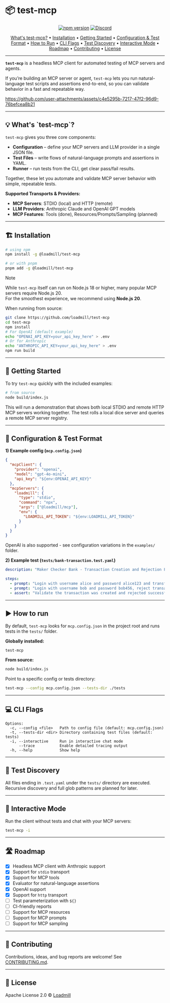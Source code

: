 # 📦 test-mcp

<p align="center">
  <a href="https://www.npmjs.com/package/@loadmill/test-mcp"><img src="https://img.shields.io/npm/v/@loadmill/test-mcp?color=green" alt="npm version"></a>
  <a href="https://discord.gg/BHAVZUFrWX"><img src="https://img.shields.io/discord/1412375815236091906?logo=discord&label=discord" alt="Discord"></a>
</p>

<p align="center">
  <a href="#whats-test-mcp">What's test-mcp?</a> •
  <a href="#installation">Installation</a> •
  <a href="#getting-started">Getting Started</a> •
  <a href="#configuration--test-format">Configuration & Test Format</a> •
  <a href="#how-to-run">How to Run</a> •
  <a href="#cli-flags">CLI Flags</a> •
  <a href="#test-discovery">Test Discovery</a> •
  <a href="#interactive-mode">Interactive Mode</a> •
  <a href="#roadmap">Roadmap</a> •
  <a href="#contributing">Contributing</a> •
  <a href="#license">License</a>
</p>

---

**`test-mcp`** is a headless MCP client for automated testing of MCP servers and agents.

If you’re building an MCP server or agent, `test-mcp` lets you run natural-language test scripts and assertions end-to-end, so you can validate behavior in a fast and repeatable way.

https://github.com/user-attachments/assets/c4e5295b-7217-47f2-96d9-76befcea8b21

---

<h2 id="whats-test-mcp">💡 What's `test-mcp`?</h2>

`test-mcp` gives you three core components:

* **Configuration** – define your MCP servers and LLM provider in a single JSON file.
* **Test Files** – write flows of natural-language prompts and assertions in YAML.
* **Runner** – run tests from the CLI, get clear pass/fail results.

Together, these let you automate and validate MCP server behavior with simple, repeatable tests.

**Supported Transports & Providers:**
- **MCP Servers**: STDIO (local) and HTTP (remote)
- **LLM Providers**: Anthropic Claude and OpenAI GPT models
- **MCP Features**: Tools (done), Resources/Prompts/Sampling (planned)

---

<h2 id="installation">🏗️ Installation</h2>

```bash
# using npm
npm install -g @loadmill/test-mcp

# or with pnpm
pnpm add -g @loadmill/test-mcp
````

> [!NOTE]  
> While `test-mcp` itself can run on Node.js 18 or higher, many popular MCP servers require Node.js 20.  
> For the smoothest experience, we recommend using **Node.js 20**.

When running from source:

```bash
git clone https://github.com/loadmill/test-mcp
cd test-mcp
npm install
# For OpenAI (default example)
echo "OPENAI_API_KEY=your_api_key_here" > .env
# Or for Anthropic
echo "ANTHROPIC_API_KEY=your_api_key_here" > .env
npm run build
```

---

<h2 id="getting-started">🚀 Getting Started</h2>

To try `test-mcp` quickly with the included examples:

```bash
# from source
node build/index.js
```

This will run a demonstration that shows both local STDIO and remote HTTP MCP servers working together. The test rolls a local dice server and queries a remote MCP server registry.

---

<h2 id="configuration--test-format">📑 Configuration & Test Format</h2>

**1) Example config (`mcp.config.json`)**

```json
{
  "mcpClient": {
    "provider": "openai",
    "model": "gpt-4o-mini",
    "api_key": "${env:OPENAI_API_KEY}"
  },
  "mcpServers": {
    "loadmill": {
      "type": "stdio",
      "command": "npx",
      "args": ["@loadmill/mcp"],
      "env": {
        "LOADMILL_API_TOKEN": "${env:LOADMILL_API_TOKEN}"
      }
    }
  }
}
```

OpenAI is also supported - see configuration variations in the `examples/` folder.

**2) Example test (`tests/bank-transaction.test.yaml`)**

```yaml
description: "Maker Checker Bank - Transaction Creation and Rejection Flow"

steps:
  - prompt: "Login with username alice and password alice123 and transfer $100 to Bob"
  - prompt: "Login with username bob and password bob456, reject transaction from Alice"
  - assert: "Validate the transaction was created and rejected successfully"
```

---

<h2 id="how-to-run">▶️ How to run</h2>

By default, `test-mcp` looks for `mcp.config.json` in the project root and runs tests in the `tests/` folder.

**Globally installed:**

```bash
test-mcp
```

**From source:**

```bash
node build/index.js
```

Point to a specific config or tests directory:

```bash
test-mcp --config mcp.config.json --tests-dir ./tests
```

---

<h2 id="cli-flags">💻 CLI Flags</h2>

```
Options:
  -c, --config <file>   Path to config file (default: mcp.config.json)
  -t, --tests-dir <dir> Directory containing test files (default: tests)
  -i, --interactive     Run in interactive chat mode
      --trace           Enable detailed tracing output
  -h, --help            Show help
```

---

<h2 id="test-discovery">🔎 Test Discovery</h2>

All files ending in `.test.yaml` under the `tests/` directory are executed.
Recursive discovery and full glob patterns are planned for later.

---

<h2 id="interactive-mode">💬 Interactive Mode</h2>

Run the client without tests and chat with your MCP servers:

```bash
test-mcp -i
```

---

<h2 id="roadmap">🛣️ Roadmap</h2>

* [x] Headless MCP client with Anthropic support
* [x] Support for `stdio` transport
* [x] Support for MCP tools
* [x] Evaluator for natural-language assertions
* [x] OpenAI support
* [x] Support for `http` transport
* [ ] Test parameterization with `${}`
* [ ] CI-friendly reports
* [ ] Support for MCP resources
* [ ] Support for MCP prompts
* [ ] Support for MCP sampling

---

<h2 id="contributing">🤝 Contributing</h2>

Contributions, ideas, and bug reports are welcome! See [CONTRIBUTING.md](https://github.com/loadmill/test-mcp/blob/main/.github/CONTRIBUTING.md).

---

<h2 id="license">📄 License</h2>

Apache License 2.0 © [Loadmill](https://github.com/loadmill/test-mcp/blob/main/LICENSE)
